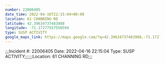 ```yaml
---
number: 22006405
date_time: 2022-04-16T22:15:04+00:00
location: 61 CHANNING RD
latitude: 42.39634737483988
longitude: -71.17277557550594
type: SUSP ACTIVITY
google_maps_link: https://maps.google.com/?q=42.39634737483988,-71.17277557550594
---
```


;;;Incident #: 22006405   Date: 2022-04-16 22:15:04   Type: SUSP ACTIVITY;;;;;;Location: 61 CHANNING RD;;;
